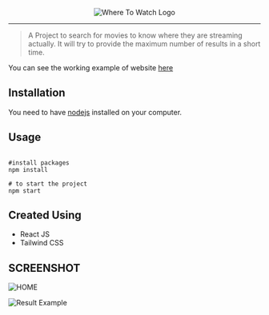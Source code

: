 <p align="center">
    <img src="https://iili.io/cDBip2.md.png" alt="Where To Watch Logo">
</p> <hr>

> A Project to search for movies to know where they are streaming actually. It will try to provide the maximum number of results in a short time.

You can see the working example of website [here](https://where-to-watch-xi.vercel.app/)

## Installation

You need to have [nodejs](https://nodejs.org/en/download/) installed on your computer.

## Usage
```react

#install packages
npm install

# to start the project
npm start

```


## Created Using

* React JS
* Tailwind CSS

## SCREENSHOT


![HOME](https://iili.io/cD0FJ2.md.png)

![Result Example](https://iili.io/cD1cpS.md.png)


